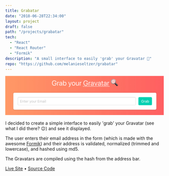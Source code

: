 ```yaml
---
title: Grabatar
date: "2018-06-28T22:34:00"
layout: project
draft: false
path: "/projects/grabatar"
tech:
  - "React"
  - "React Router"
  - "Formik"
description: "A small interface to easily 'grab' your Gravatar 👾"
repo: "https://github.com/melanieseltzer/grabatar"
---
```


![grabatar.jpg](./grabatar.jpg)

I decided to create a simple interface to easily 'grab' your Gravatar (see what I did there? 😉) and see it displayed.

The user enters their email address in the form (which is made with the awesome <a href="https://github.com/jaredpalmer/formik" target="_blank">Formik</a>) and their address is validated, normalized (trimmed and lowercase), and hashed using md5.

The Gravatars are compiled using the hash from the address bar.

<a href="https://grabatar.netlify.com/" target="_blank">Live Site</a> &bull; <a href="https://github.com/melanieseltzer/grabatar" target="_blank">Source Code</a>